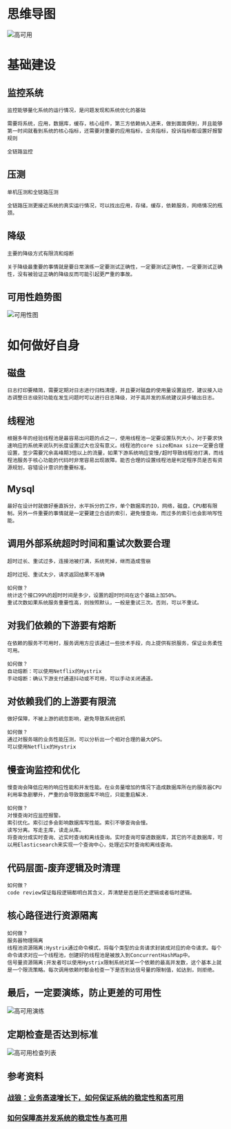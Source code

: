 # 思维导图

![高可用](img/高可用.jpeg)

# 基础建设

## 监控系统

```
监控能够量化系统的运行情况，是问题发现和系统优化的基础

需要将系统，应用，数据库，缓存，核心组件，第三方依赖纳入进来，做到面面俱到，并且能够第一时间就看到系统的核心指标，还需要对重要的应用指标，业务指标，投诉指标都设置好报警规则

全链路监控
```

## 压测

```
单机压测和全链路压测

全链路压测更接近系统的真实运行情况，可以找出应用，存储，缓存，依赖服务，网络情况的瓶颈。
```

## 降级

```
主要的降级方式有限流和熔断

关于降级最重要的事情就是要日常演练一定要测试正确性，一定要测试正确性，一定要测试正确性，没有被验证正确的降级反而可能引起更严重的事故。
```

## 可用性趋势图

![可用性图](img/可用性图.jpeg)

# 如何做好自身

## 磁盘

```
日志打印要精简，需要定期对日志进行归档清理，并且要对磁盘的使用量设置监控，建议接入动态调整日志级别功能在发生问题时可以进行日志降级，对于高并发的系统建议异步输出日志。
```

## 线程池

```
根据多年的经验线程池是最容易出问题的点之一，使用线程池一定要设置队列大小，对于要求快速响应的系统来说队列长度设置过大也没有意义。线程池的core size和max size一定要合理设置，至少需要冗余高峰期3倍以上的流量，如果下游系统响应变慢/超时导致线程池打满，而线程池服务于核心功能的代码时非常容易出现故障。能否合理的设置线程池是判定程序员是否有资源规划，容错设计意识的重要标准。
```

## Mysql

```
最好在设计时就做好垂直拆分，水平拆分的工作，单个数据库的IO，网络，磁盘，CPU都有限制。另外一件重要的事情就是一定要建立合适的索引，避免慢查询，而过多的索引也会影响写性能。
```

## 调用外部系统超时时间和重试次数要合理

```
超时过长、重试过多，连接池被打满，系统死掉，继而造成雪崩

超时过短、重试太少，请求返回结果不准确

如何做？
统计这个接口99%的超时时间是多少，设置的超时时间在这个基础上加50%。
重试次数如果系统服务重要性高，则按照默认，一般是重试三次。否则，可以不重试。
```

## 对我们依赖的下游要有熔断

```
在依赖的服务不可用时，服务调用方应该通过一些技术手段，向上提供有损服务，保证业务柔性可用。

如何做？
自动熔断：可以使用Netflix的Hystrix
手动熔断：确认下游支付通道抖动或不可用，可以手动关闭通道。
```

## 对依赖我们的上游要有限流

```
做好保障，不被上游的疏忽影响，避免导致系统宕机

如何做？
通过对服务端的业务性能压测，可以分析出一个相对合理的最大QPS。
可以使用Netflix的Hystrix
```

## 慢查询监控和优化

```
慢查询会降低应用的响应性能和并发性能。在业务量增加的情况下造成数据库所在的服务器CPU利用率急剧攀升，严重的会导致数据库不响应，只能重启解决.

如何做？
对慢查询对应监控报警。
索引优化。索引过多会影响数据库写性能。索引不够查询会慢。
读写分离。写走主库，读走从库。
将查询分成实时查询、近实时查询和离线查询。实时查询可穿透数据库，其它的不走数据库，可以用Elasticsearch来实现一个查询中心，处理近实时查询和离线查询。
```

## 代码层面-废弃逻辑及时清理

```
如何做？
code review保证每段逻辑都明白其含义，弄清楚是否是历史逻辑或者临时逻辑。
```

## 核心路径进行资源隔离

```
如何做？
服务器物理隔离
线程池资源隔离:Hystrix通过命令模式，将每个类型的业务请求封装成对应的命令请求。每个命令请求对应一个线程池，创建好的线程池是被放入到ConcurrentHashMap中。
信号量资源隔离:开发者可以使用Hystrix限制系统对某一个依赖的最高并发数，这个基本上就是一个限流策略。每次调用依赖时都会检查一下是否到达信号量的限制值，如达到，则拒绝。
```

## 最后，一定要演练，防止更差的可用性

![高可用演练](img/高可用演练.jpeg)

## 定期检查是否达到标准

![高可用检查列表](img/高可用检查列表.jpeg)

## 参考资料

### [战狼：业务高速增长下，如何保证系统的稳定性和高可用](https://cloud.tencent.com/developer/article/1155057)

### [如何保障高并发系统的稳定性与高可用](https://cloud.tencent.com/developer/news/146703)

